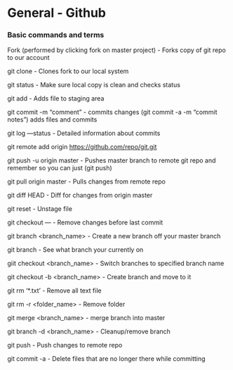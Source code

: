 # General - Github

### Basic commands and terms

Fork (performed by clicking fork on master project) - Forks copy of git repo to our account

git clone <fork> - Clones fork to our local system 

git status - Make sure local copy is clean and checks status

git add - Adds file to staging area

git commit -m “comment” - commits changes (git commit -a -m “commit notes”) adds files and commits

git log —status - Detailed information about commits

git remote add origin https://github.com/repo/git.git

git push -u origin master - Pushes master branch to remote git repo and remember so you can just (git push)

git pull origin master - Pulls changes from remote repo

git diff HEAD - Diff for changes from origin master

git reset <file> - Unstage file

git checkout — <file> - Remove changes before last commit

git branch <branch_name> - Create a new branch off your master branch

git branch - See what branch your currently on

giit checkout <branch_name> - Switch branches to specified branch name

git checkout -b <branch_name> - Create branch and move to it

git rm ‘*.txt’ - Remove all text file

git rm -r <folder_name> - Remove folder

git merge <branch_name> - merge branch into master

git branch -d <branch_name> - Cleanup/remove branch

git push - Push changes to remote repo

git commit -a - Delete files that are no longer there while committing
